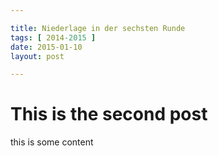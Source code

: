 ```yaml
---

title: Niederlage in der sechsten Runde
tags: [ 2014-2015 ]
date: 2015-01-10
layout: post

---
```


This is the second post
=======================

this is some content
